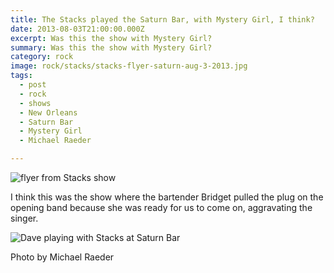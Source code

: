 ```yaml
---
title: The Stacks played the Saturn Bar, with Mystery Girl, I think?
date: 2013-08-03T21:00:00.000Z
excerpt: Was this the show with Mystery Girl?
summary: Was this the show with Mystery Girl?
category: rock
image: rock/stacks/stacks-flyer-saturn-aug-3-2013.jpg
tags:
  - post 
  - rock
  - shows
  - New Orleans
  - Saturn Bar
  - Mystery Girl
  - Michael Raeder

---
```


![flyer from Stacks show](/static/img/rock/stacks/stacks-flyer-saturn-aug-3-2013.jpg "flyer from Stacks show")

I think this was the show where the bartender Bridget pulled the plug on the opening band because she was ready for us to come on, aggravating the singer.

![Dave playing with Stacks at Saturn Bar](/static/img/rock/stacks/stacks-m-raeder-aug-3-2013.jpg "Dave playing with Stacks at Saturn Bar")
<figcaption>Photo by Michael Raeder</figcaption>